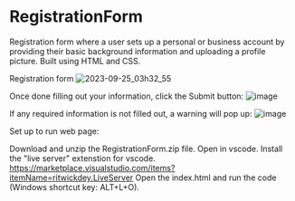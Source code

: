 # RegistrationForm
Registration form where a user sets up a personal or business account by providing their basic background information and uploading a profile picture. Built using HTML and CSS.

Registration form
![2023-09-25_03h32_55](https://github.com/kylehraja/RegistrationForm/assets/140476247/d5fb9547-fe2a-4e32-bf5e-5c246984cdc7)

Once done filling out your information, click the Submit button:
![image](https://github.com/kylehraja/RegistrationForm/assets/140476247/45d55231-a7ea-4778-9c37-2c920d28a9f2)

If any required information is not filled out, a warning will pop up:
![image](https://github.com/kylehraja/RegistrationForm/assets/140476247/a75ceeee-ddd3-4be5-ab74-4898a1377deb)


Set up to run web page:

Download and unzip the RegistrationForm.zip file.
Open in vscode.
Install the "live server" extenstion for vscode. https://marketplace.visualstudio.com/items?itemName=ritwickdey.LiveServer
Open the index.html and run the code (Windows shortcut key: ALT+L+O).
